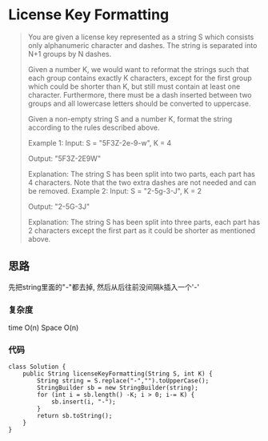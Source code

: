 # License Key Formatting
> You are given a license key represented as a string S which consists only alphanumeric character and dashes. The string is separated into N+1 groups by N dashes.
> 
> Given a number K, we would want to reformat the strings such that each group contains exactly K characters, except for the first group which could be shorter than K, but still must contain at least one character. Furthermore, there must be a dash inserted between two groups and all lowercase letters should be converted to uppercase.
> 
> Given a non-empty string S and a number K, format the string according to the rules described above.
> 
> Example 1:
> Input: S = "5F3Z-2e-9-w", K = 4
> 
> Output: "5F3Z-2E9W"
> 
> Explanation: The string S has been split into two parts, each part has 4 characters.
> Note that the two extra dashes are not needed and can be removed.
> Example 2:
> Input: S = "2-5g-3-J", K = 2
> 
> Output: "2-5G-3J"
> 
> Explanation: The string S has been split into three parts, each part has 2 characters except the first part as it could be shorter as mentioned above.
> 

## 思路
先把string里面的"-"都去掉, 然后从后往前没间隔k插入一个'-'
### 复杂度
time O(n) Space O(n)
### 代码
```
class Solution {
    public String licenseKeyFormatting(String S, int K) {
        String string = S.replace("-","").toUpperCase();
        StringBuilder sb = new StringBuilder(string);
        for (int i = sb.length() -K; i > 0; i-= K) {
            sb.insert(i, "-");
        }
        return sb.toString();
    }
}
```